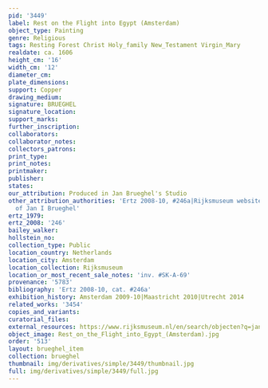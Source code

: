 ```yaml
---
pid: '3449'
label: Rest on the Flight into Egypt (Amsterdam)
object_type: Painting
genre: Religious
tags: Resting Forest Christ Holy_family New_Testament Virgin_Mary
realdate: ca. 1606
height_cm: '16'
width_cm: '12'
diameter_cm: 
plate_dimensions: 
support: Copper
drawing_medium: 
signature: BRUEGHEL
signature_location: 
support_marks: 
further_inscription: 
collaborators: 
collaborator_notes: 
collectors_patrons: 
print_type: 
print_notes: 
printmaker: 
publisher: 
states: 
our_attribution: Produced in Jan Brueghel's Studio
other_attribution_authorities: 'Ertz 2008-10, #246a|Rijksmuseum website as manner
  of Jan I Brueghel'
ertz_1979: 
ertz_2008: '246'
bailey_walker: 
hollstein_no: 
collection_type: Public
location_country: Netherlands
location_city: Amsterdam
location_collection: Rijksmuseum
location_or_most_recent_sale_notes: 'inv. #SK-A-69'
provenance: '5783'
bibliography: 'Ertz 2008-10, cat. #246a'
exhibition_history: Amsterdam 2009-10|Maastricht 2010|Utrecht 2014
related_works: '3454'
copies_and_variants: 
curatorial_files: 
external_resources: https://www.rijksmuseum.nl/en/search/objecten?q=jan%20brueghel%20the%20elder&f=1&p=1&ps=12&type=painting&ii=9#/SK-A-69,9
object_image: Rest_on_the_Flight_into_Egypt_(Amsterdam).jpg
order: '513'
layout: brueghel_item
collection: brueghel
thumbnail: img/derivatives/simple/3449/thumbnail.jpg
full: img/derivatives/simple/3449/full.jpg
---
```

